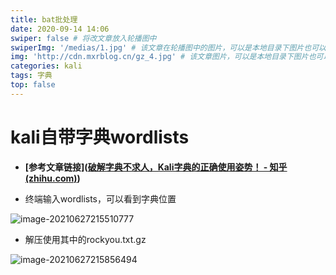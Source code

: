 ```yaml
---
title: bat批处理
date: 2020-09-14 14:06
swiper: false # 将改文章放入轮播图中
swiperImg: '/medias/1.jpg' # 该文章在轮播图中的图片，可以是本地目录下图片也可以是http://xxx图片
img: 'http://cdn.mxrblog.cn/gz_4.jpg' # 该文章图片，可以是本地目录下图片也可以是http://xxx图片
categories: kali
tags: 字典
top: false
---
```




# kali自带字典wordlists

- **[参考文章链接]([破解字典不求人，Kali字典的正确使用姿势！ - 知乎 (zhihu.com)](https://zhuanlan.zhihu.com/p/161020764))**

- 终端输入wordlists，可以看到字典位置

![image-20210627215510777](http://cdn.mxrblog.cn/image-20210627215510777.png)

- 解压使用其中的rockyou.txt.gz

![image-20210627215856494](http://cdn.mxrblog.cn/image-20210627215856494.png)

